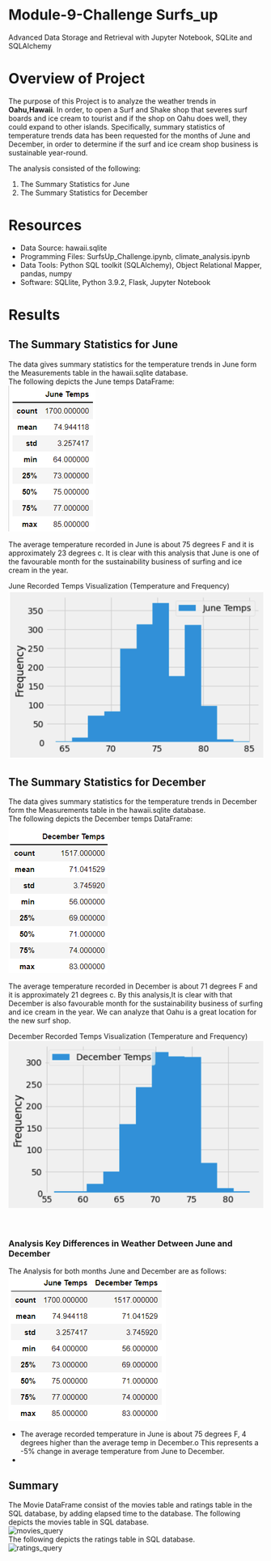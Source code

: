 # Module-9-Challenge  Surfs_up
Advanced Data Storage and Retrieval with Jupyter Notebook, SQLite and SQLAlchemy

# Overview of Project #
The purpose of this Project is to analyze the weather trends in **Oahu,Hawaii**. In order, to open a Surf and Shake shop that severes surf boards and ice cream to tourist and if the shop on Oahu does well, they could expand to other islands. Specifically, summary statistics of temperature trends data has been requested for the months of June and December, in order to determine if the surf and ice cream shop business is sustainable year-round.

The analysis consisted of the following:
1. The Summary Statistics for June
2. The Summary Statistics for December

# Resources #

- Data Source: hawaii.sqlite
- Programming Files: SurfsUp_Challenge.ipynb, climate_analysis.ipynb
-	Data Tools: Python SQL toolkit (SQLAlchemy), Object Relational Mapper, pandas, numpy
- Software: SQLlite, Python 3.9.2, Flask, Jupyter Notebook

# Results #
## The Summary Statistics for June ##
The data gives summary statistics for the temperature trends in June form the Measurements table in the hawaii.sqlite database.<br>
The following depicts the June temps DataFrame:<br>
![June](/surfs_up/Image/June_temp.png) <br>

The average temperature recorded in June is about 75 degrees F and it is approximately 23 degrees c. It is clear with this analysis that June is one of the favourable month for the sustainability business of surfing and ice cream in the year.<br>

June Recorded Temps Visualization (Temperature and Frequency)<br>
![june_hist](/surfs_up/Image/june_hist.png) <br>

## The Summary Statistics for December ##
The data gives summary statistics for the temperature trends in December form the Measurements table in the hawaii.sqlite database.<br>
The following depicts the December temps DataFrame:<br>
![dec_temps](/surfs_up/Image/dec_temps.png) <br>

The average temperature recorded in December is about 71 degrees F and it is approximately 21 degrees c. By this analysis,It is clear with that December is also favourable month for the sustainability business of surfing and ice cream in the year. We can analyze that Oahu is a great location for the new surf shop.<br>

December Recorded Temps Visualization (Temperature and Frequency)<br>
![June](/surfs_up/Image/dec_hist.png) <br>
<br><br>
### Analysis Key Differences in Weather Detween June and December ###
The Analysis for both months June and December are as follows:<br>
![june_dec_temps](/surfs_up/Image/june_dec_temps.png) <br>
- The average recorded temperature in June is about 75 degrees F, 4 degrees higher than the average temp in December.o	This represents a -5% change in average temperature from June to December.
- 

## Summary ##
The Movie DataFrame consist of the movies table and ratings table in the SQL database, by adding elapsed time to the database.
The following depicts the movies table in SQL database.<br>
![movies_query](/resources/movies_query.png)<br>
The following depicts the ratings table in SQL database.<br>
![ratings_query](/resources/ratings_query.png)<br>
<br><br>
